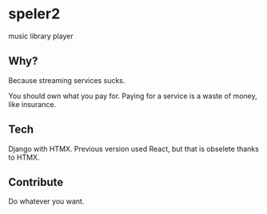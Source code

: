 # speler2

music library player

## Why?

Because streaming services sucks.

You should own what you pay for. Paying for a service is a waste of money, like insurance.

## Tech

Django with HTMX. Previous version used React, but that is obselete thanks to HTMX.

## Contribute

Do whatever you want.

